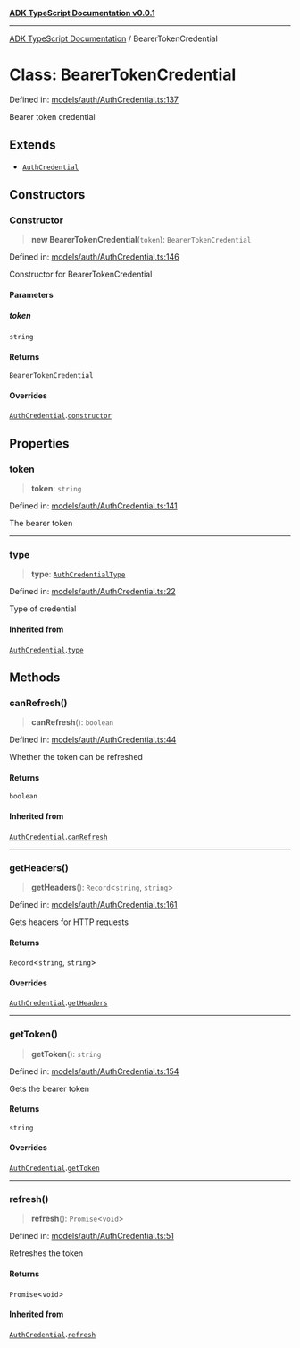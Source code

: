 [**ADK TypeScript Documentation v0.0.1**](../README.md)

***

[ADK TypeScript Documentation](../globals.md) / BearerTokenCredential

# Class: BearerTokenCredential

Defined in: [models/auth/AuthCredential.ts:137](https://github.com/pontus-devoteam/adk-typescript/blob/9fe8a397cfb495545a029b2d9b6f8a0adf2c2de5/src/models/auth/AuthCredential.ts#L137)

Bearer token credential

## Extends

- [`AuthCredential`](AuthCredential.md)

## Constructors

### Constructor

> **new BearerTokenCredential**(`token`): `BearerTokenCredential`

Defined in: [models/auth/AuthCredential.ts:146](https://github.com/pontus-devoteam/adk-typescript/blob/9fe8a397cfb495545a029b2d9b6f8a0adf2c2de5/src/models/auth/AuthCredential.ts#L146)

Constructor for BearerTokenCredential

#### Parameters

##### token

`string`

#### Returns

`BearerTokenCredential`

#### Overrides

[`AuthCredential`](AuthCredential.md).[`constructor`](AuthCredential.md#constructor)

## Properties

### token

> **token**: `string`

Defined in: [models/auth/AuthCredential.ts:141](https://github.com/pontus-devoteam/adk-typescript/blob/9fe8a397cfb495545a029b2d9b6f8a0adf2c2de5/src/models/auth/AuthCredential.ts#L141)

The bearer token

***

### type

> **type**: [`AuthCredentialType`](../enumerations/AuthCredentialType.md)

Defined in: [models/auth/AuthCredential.ts:22](https://github.com/pontus-devoteam/adk-typescript/blob/9fe8a397cfb495545a029b2d9b6f8a0adf2c2de5/src/models/auth/AuthCredential.ts#L22)

Type of credential

#### Inherited from

[`AuthCredential`](AuthCredential.md).[`type`](AuthCredential.md#type)

## Methods

### canRefresh()

> **canRefresh**(): `boolean`

Defined in: [models/auth/AuthCredential.ts:44](https://github.com/pontus-devoteam/adk-typescript/blob/9fe8a397cfb495545a029b2d9b6f8a0adf2c2de5/src/models/auth/AuthCredential.ts#L44)

Whether the token can be refreshed

#### Returns

`boolean`

#### Inherited from

[`AuthCredential`](AuthCredential.md).[`canRefresh`](AuthCredential.md#canrefresh)

***

### getHeaders()

> **getHeaders**(): `Record`\<`string`, `string`\>

Defined in: [models/auth/AuthCredential.ts:161](https://github.com/pontus-devoteam/adk-typescript/blob/9fe8a397cfb495545a029b2d9b6f8a0adf2c2de5/src/models/auth/AuthCredential.ts#L161)

Gets headers for HTTP requests

#### Returns

`Record`\<`string`, `string`\>

#### Overrides

[`AuthCredential`](AuthCredential.md).[`getHeaders`](AuthCredential.md#getheaders)

***

### getToken()

> **getToken**(): `string`

Defined in: [models/auth/AuthCredential.ts:154](https://github.com/pontus-devoteam/adk-typescript/blob/9fe8a397cfb495545a029b2d9b6f8a0adf2c2de5/src/models/auth/AuthCredential.ts#L154)

Gets the bearer token

#### Returns

`string`

#### Overrides

[`AuthCredential`](AuthCredential.md).[`getToken`](AuthCredential.md#gettoken)

***

### refresh()

> **refresh**(): `Promise`\<`void`\>

Defined in: [models/auth/AuthCredential.ts:51](https://github.com/pontus-devoteam/adk-typescript/blob/9fe8a397cfb495545a029b2d9b6f8a0adf2c2de5/src/models/auth/AuthCredential.ts#L51)

Refreshes the token

#### Returns

`Promise`\<`void`\>

#### Inherited from

[`AuthCredential`](AuthCredential.md).[`refresh`](AuthCredential.md#refresh)
